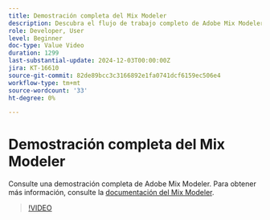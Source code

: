 ```yaml
---
title: Demostración completa del Mix Modeler
description: Descubra el flujo de trabajo completo de Adobe Mix Modeler.
role: Developer, User
level: Beginner
doc-type: Value Video
duration: 1299
last-substantial-update: 2024-12-03T00:00:00Z
jira: KT-16610
source-git-commit: 82de89bcc3c3166892e1fa0741dcf6159ec506e4
workflow-type: tm+mt
source-wordcount: '33'
ht-degree: 0%

---
```



# Demostración completa del Mix Modeler

Consulte una demostración completa de Adobe Mix Modeler. Para obtener más información, consulte la [documentación del Mix Modeler](https://experienceleague.adobe.com/en/docs/mix-modeler/using/overview).

>[!VIDEO](https://video.tv.adobe.com/v/3440794/?learn=on&enablevpops)
